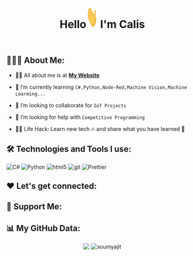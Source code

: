 <h1 align="center">Hello<img src="https://raw.githubusercontent.com/ABSphreak/ABSphreak/master/gifs/Hi.gif" width="30px" height="60px"> I'm Calis</h1>


 <br/>

## 👨🏻‍💻 About Me:

- 🙋‍♂️ All about me is at **[My Website](https://calisji.github.io/)**

- 🌱 I’m currently learning `C#,Python,Node-Red,Machine Vision,Machine Learming...`

- 👯 I’m looking to collaborate for `IoT Projects`

- 🤔 I’m looking for help with `Competitive Programming`

- 👨‍💻 Life Hack: Learn new tech :fire: and share what you have learned :tada:

## 🛠️ Technologies and Tools I use:

<p>
<!--<img alt="C#" src="https://img.shields.io/badge/C%2B%2B-00599C?style=for-the-badge&logo=c%2B%2B&logoColor=white" height="25px"/>-->
<img alt="C#" src="https://img.shields.io/badge/C%23-239120?style=for-the-badge&logo=csharp&logoColor=purple" height="25px"/>
<img alt="Python" src="https://img.shields.io/badge/Python-14354C?style=for-the-badge&logo=python&logoColor=white" height="25px"/>
<img alt="html5" src="https://img.shields.io/badge/HTML5-E34F26?style=for-the-badge&logo=html5&logoColor=white" height="25px"/>
<img alt="git" src="https://img.shields.io/badge/-Git-F05032?style=flat-square&logo=git&logoColor=white" height="25px"/>
<img alt="Prettier" src="https://img.shields.io/badge/-Prettier-F7B93E?style=flat-square&logo=prettier&logoColor=white" height="25px"/>
 
## ❤️ Let's get connected:


## 🤝 Support Me:

## 📊 My GitHub Data:

<div align="center">
  <img align="center" src="https://github-readme-stats.anuraghazra1.vercel.app/api?username=calisji&show_icons=true" />
  <img align="center" src="https://github-readme-streak-stats.herokuapp.com/?user=calisji&" alt="soumyajit" />
</div>
